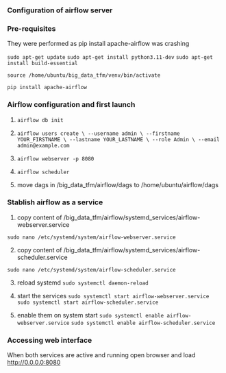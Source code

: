 ### Configuration of airflow server

### Pre-requisites

They were performed as pip install apache-airflow was crashing

`sudo apt-get update`
`sudo apt-get install python3.11-dev`
`sudo apt-get install build-essential`

`source /home/ubuntu/big_data_tfm/venv/bin/activate`

`pip install apache-airflow`

### Airflow configuration and first launch

1. `airflow db init`

2. `airflow users create \
    --username admin \
    --firstname YOUR_FIRSTNAME \
    --lastname YOUR_LASTNAME \
    --role Admin \
    --email admin@example.com`

3. `airflow webserver -p 8080`

4. `airflow scheduler`

5. move dags in /big_data_tfm/airflow/dags to /home/ubuntu/airflow/dags 


### Stablish airflow as a service 

1. copy content of /big_data_tfm/airflow/systemd_services/airflow-webserver.service

`sudo nano /etc/systemd/system/airflow-webserver.service`

2. copy content of /big_data_tfm/airflow/systemd_services/airflow-scheduler.service

`sudo nano /etc/systemd/system/airflow-scheduler.service`

3. reload systemd `sudo systemctl daemon-reload`

4. start the services `sudo systemctl start airflow-webserver.service` `sudo systemctl start airflow-scheduler.service`

5. enable them on system start `sudo systemctl enable airflow-webserver.service` `sudo systemctl enable airflow-scheduler.service`

### Accessing web interface

When both services are active and running open browser and load http://0.0.0.0:8080
